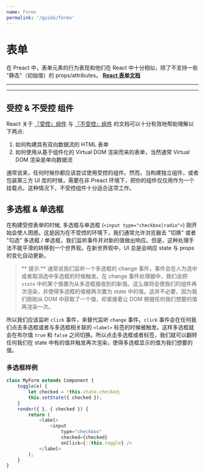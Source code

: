 ```yaml
---
name: Forms
permalink: '/guide/forms'
---
```


# 表单

在 Preact 中，表单元素的行为表现和他们在 React 中十分相似，除了不支持一些 "静态"（初始值）的 props/attributes。
**[React 表单文档](https://facebook.github.io/react/docs/forms.html)**

---

<toc></toc>

---

## 受控 & 不受控 组件

React 关于 [『受控』组件](https://facebook.github.io/react/docs/forms.html#controlled-components) 与 [『不受控』组件](https://facebook.github.io/react/docs/forms.html#uncontrolled-components) 的文档可以十分有效地帮助理解以下两点:
1. 如何构建具有双向数据流的 HTML 表单
2. 如何使用从基于组件化的 Virtual DOM 渲染而来的表单，当然通常 Virtual DOM 渲染是单向数据流

通常说来，任何时候你都应该尝试使用受控的组件。然而，当构建独立组件，或者包装第三方 UI 库的时候，需要在非 Preact 环境下，把你的组件仅仅用作为一个挂载点。这种情况下，不受控组件十分适合这项工作。



## 多选框 & 单选框

在构建受控表单的时候, 多选框与单选框 (`<input type="checkbox|radio">`) 刚开始会使人困惑。这是因为在不受控的环境下，我们通常允许浏览器去 "切换" 或者 "勾选" 多选框 / 单选框，我们监听事件并对新的值做出响应。但是，这种处理手法不能平滑的转移到一个世界观。在新世界观中，UI 总是会响应 state 与 props 的变化自动更新。

> ** 提示:** 通常说我们监听一个多选框的 change 事件，事件会在人为选中或者取消选中多选框的时候触发。在 change 事件处理器中，我们会把 `state` 中的某个值置为从多选框接收到的新值。这么做将会使我们的组件再次渲染，并使得多选框的值被再次置为 state 中的值。这并不必要，因为我们刚刚从 DOM 中获取了一个值，却紧接着让 DOM 根据任何我们想要的值再渲染一次。


所以我们应该监听 `click` 事件，来替代监听 `change` 事件。`click` 事件会在任何我们点击多选框或者与多选框相关联的 `<label>` 标签的时候被触发。这样多选框就会在布尔值 `true` 和 `false` 之间切换。所以点击多选框或者标签，我们就可以翻转任何我们在 state 中有的值并触发再次渲染，使得多选框显示的值为我们想要的值。

### 多选框样例

```js
class MyForm extends Component {
    toggle(e) {
        let checked = !this.state.checked;
        this.setState({ checked });
    }
    render({ }, { checked }) {
        return (
            <label>
                <input
                    type="checkbox"
                    checked={checked}
                    onClick={::this.toggle} />
            </label>
        );
    }
}
```
